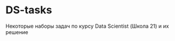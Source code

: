DS-tasks
=====================
Некоторые наборы задач по курсу Data Scientist (Школа 21) и их решение
